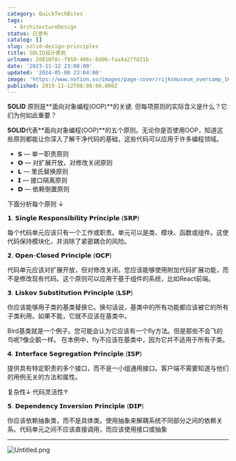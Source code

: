 ```yaml
---
category: QuickTechBites
tags:
  - ArchitectureDesign
status: 已发布
catalog: []
slug: solid-design-principles
title: SOLID设计原则
urlname: 2d810f8c-f950-406c-8d0b-faa4a27fd21b
date: '2023-11-12 23:08:00'
updated: '2024-05-08 23:04:00'
image: 'https://www.notion.so/images/page-cover/rijksmuseum_avercamp_1620.jpg'
published: 2019-11-12T08:00:00.000Z
---
```


**SOLID** 原则是**面向对象编程(OOP)**的关键. 但每项原则的实际含义是什么？它们为何如此重要？


**SOLID**代表**面向对象编程(OOP)**的五个原则。无论你是否使用OOP，知道这些原则都能让你深入了解干净代码的基础，这些代码可以应用于许多编程领域。

- 𝗦 — 单一职责原则
- 𝗢 — 对扩展开放，对修改关闭原则
- 𝗟 — 里氏替换原则
- 𝗜 — 接口隔离原则
- 𝗗 — 依赖倒置原则

下面分析每个原则 ↓


𝟭. 𝗦𝗶𝗻𝗴𝗹𝗲 𝗥𝗲𝘀𝗽𝗼𝗻𝘀𝗶𝗯𝗶𝗹𝗶𝘁𝘆 𝗣𝗿𝗶𝗻𝗰𝗶𝗽𝗹𝗲 (𝗦𝗥𝗣)


每个代码单元应该只有一个工作或职责。单元可以是类、模块、函数或组件。这使代码保持模块化，并消除了紧密耦合的风险。


𝟮. 𝗢𝗽𝗲𝗻-𝗖𝗹𝗼𝘀𝗲𝗱 𝗣𝗿𝗶𝗻𝗰𝗶𝗽𝗹𝗲 (𝗢𝗖𝗣)


代码单元应该对扩展开放，但对修改关闭。您应该能够使用附加代码扩展功能，而不是修改现有代码。这个原则可以应用于基于组件的系统，比如React前端。


𝟯. 𝗟𝗶𝘀𝗸𝗼𝘃 𝗦𝘂𝗯𝘀𝘁𝗶𝘁𝘂𝘁𝗶𝗼𝗻 𝗣𝗿𝗶𝗻𝗰𝗶𝗽𝗹𝗲 (𝗟𝗦𝗣)


你应该能够用子类的基类替换它。换句话说，基类中的所有功能都应该被它的所有子类利用。如果不能，它就不应该在基类中。


Bird基类就是一个例子。您可能会认为它应该有一个fly方法。但是那些不会飞的鸟呢?像企鹅一样。
在本例中，fly不应该在基类中，因为它并不适用于所有子类。


𝟰. 𝗜𝗻𝘁𝗲𝗿𝗳𝗮𝗰𝗲 𝗦𝗲𝗴𝗿𝗲𝗴𝗮𝘁𝗶𝗼𝗻 𝗣𝗿𝗶𝗻𝗰𝗶𝗽𝗹𝗲 (𝗜𝗦𝗣)


提供具有特定职责的多个接口，而不是一小组通用接口。客户端不需要知道与他们的用例无关的方法和属性。


复杂性↓
代码灵活性↑


𝟱. 𝗗𝗲𝗽𝗲𝗻𝗱𝗲𝗻𝗰𝘆 𝗜𝗻𝘃𝗲𝗿𝘀𝗶𝗼𝗻 𝗣𝗿𝗶𝗻𝗰𝗶𝗽𝗹𝗲 (𝗗𝗜𝗣)


你应该依赖抽象类，而不是具体类。使用抽象来解耦系统不同部分之间的依赖关系。代码单元之间不应该直接调用，而应该使用接口或抽象


---


![Untitled.png](https://prod-files-secure.s3.us-west-2.amazonaws.com/5d24fe63-e567-4804-86f9-9fdc62e13082/6fc4afd3-478b-4aaf-9884-0a3f8e406a71/Untitled.png?X-Amz-Algorithm=AWS4-HMAC-SHA256&X-Amz-Content-Sha256=UNSIGNED-PAYLOAD&X-Amz-Credential=AKIAT73L2G45FSPPWI6X%2F20250125%2Fus-west-2%2Fs3%2Faws4_request&X-Amz-Date=20250125T053448Z&X-Amz-Expires=3600&X-Amz-Signature=397b4ca2a99e614888a1457e7b7520fc994166b70ecb3c630acb33acb8af5a4c&X-Amz-SignedHeaders=host&x-id=GetObject)

